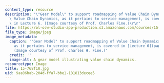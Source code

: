 ```yaml
---
content_type: resource
description: "\"Gear Model\" to support roadmapping of Value Chain Dynamics (VCD).\
  \ Value Chain Dynamics, as it pertains to service management, is covered extensively\
  \ in Lecture 6. (Image courtesy of Prof. Charles Fine.)\r\n"
file: https://ol-ocw-studio-app-production.s3.amazonaws.com/courses/15-768-management-of-services-concepts-design-and-delivery-fall-2010/9aa06bab204dffa7bbe1181813decee5_15-768f10.jpg
file_type: image/jpeg
image_metadata:
  caption: '"Gear Model" to support roadmapping of Value Chain Dynamics (VCD). VCD,
    as it pertains to service management, is covered in [Lecture 6](pages/lecture-notes).
    (Image courtesy of Prof. Charles H. Fine.)'
  credit: ''
  image-alt: A gear model illustrating value chain dynamics.
resourcetype: Image
title: 15-768f10.jpg
uid: 9aa06bab-204d-ffa7-bbe1-181813decee5
---
```

